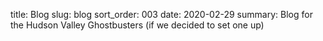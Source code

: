 title: Blog
slug: blog
sort_order: 003
date: 2020-02-29
summary: Blog for the Hudson Valley Ghostbusters (if we decided to set one up)